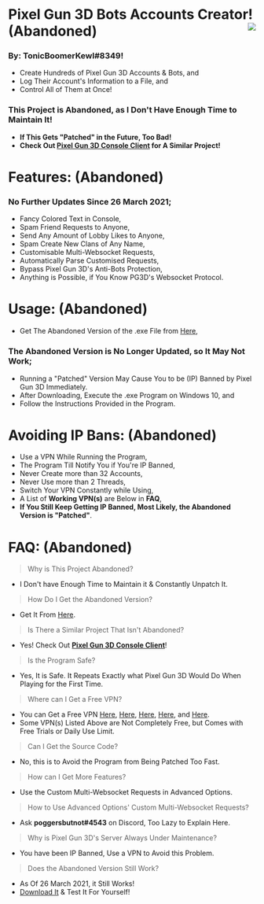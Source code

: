 # Pixel Gun 3D Bots Accounts Creator! **(Abandoned)** <img align="right" src="https://cdn.discordapp.com/avatars/203451754275143681/a_041f8c88acda3ecf5177668b4ee58a54.gif"/>
### By: **TonicBoomerKewl#8349**!
- Create Hundreds of Pixel Gun 3D Accounts & Bots, and
- Log Their Account's Information to a File, and
- Control All of Them at Once!
### **This Project is Abandoned, as I Don't Have Enough Time to Maintain It!**
- **If This Gets "Patched" in the Future, Too Bad!**
- **Check Out [Pixel Gun 3D Console Client](https://github.com/TonicBoomerKewl/pixel-gun-3d-console-client) for A Similar Project!**

# Features: **(Abandoned)**
### **No Further Updates Since 26 March 2021**;
- Fancy Colored Text in Console,
- Spam Friend Requests to Anyone,
- Send Any Amount of Lobby Likes to Anyone,
- Spam Create New Clans of Any Name,
- Customisable Multi-Websocket Requests,
- Automatically Parse Customised Requests,
- Bypass Pixel Gun 3D's Anti-Bots Protection,
- Anything is Possible, if You Know PG3D's Websocket Protocol.

# Usage: **(Abandoned)**
- Get The Abandoned Version of the .exe File from [Here](https://github.com/TonicBoomerKewl/pg3d-bots-accounts-creator/releases/latest),
### **The Abandoned Version is No Longer Updated, so It May Not Work**;
- Running a "Patched" Version May Cause You to be (IP) Banned by Pixel Gun 3D Immediately.
- After Downloading, Execute the .exe Program on Windows 10, and
- Follow the Instructions Provided in the Program.

# Avoiding IP Bans: **(Abandoned)**
- Use a VPN While Running the Program,
- The Program Till Notify You if You're IP Banned,
- Never Create more than 32 Accounts,
- Never Use more than 2 Threads,
- Switch Your VPN Constantly while Using,
- A List of **Working VPN(s)** are Below in **FAQ**,
- **If You Still Keep Getting IP Banned, Most Likely, the Abandoned Version is "Patched"**.

# FAQ: **(Abandoned)**
> Why is This Project Abandoned?
- I Don't have Enough Time to Maintain it & Constantly Unpatch It.
> How Do I Get the Abandoned Version?
- Get It From [Here](https://github.com/TonicBoomerKewl/pg3d-bots-accounts-creator/releases/latest).
> Is There a Similar Project That Isn't Abandoned?
- Yes! Check Out **[Pixel Gun 3D Console Client](https://github.com/TonicBoomerKewl/pixel-gun-3d-console-client)**!
> Is the Program Safe?
- Yes, It is Safe. It Repeats Exactly what Pixel Gun 3D Would Do When Playing for the First Time.
> Where can I Get a Free VPN?
- You can Get a Free VPN [Here](https://www.hotspotshield.com/), [Here](https://www.vpnunlimitedapp.com/), [Here](https://www.vpnbook.com/freevpn), [Here](https://www.vpngate.net/), and [Here](https://openvpn.net/download-open-vpn/).
- Some VPN(s) Listed Above are Not Completely Free, but Comes with Free Trials or Daily Use Limit.
> Can I Get the Source Code?
- No, this is to Avoid the Program from Being Patched Too Fast.
> How can I Get More Features?
- Use the Custom Multi-Websocket Requests in Advanced Options.
> How to Use Advanced Options' Custom Multi-Websocket Requests?
- Ask **poggersbutnot#4543** on Discord, Too Lazy to Explain Here.
> Why is Pixel Gun 3D's Server Always Under Maintenance?
- You have been IP Banned, Use a VPN to Avoid this Problem.
> Does the Abandoned Version Still Work?
- As Of 26 March 2021, it Still Works!
- [Download It](https://github.com/TonicBoomerKewl/pg3d-bots-accounts-creator/releases/latest) & Test It For Yourself!

<!--gAAAAABgljocIW7-phVgTRt-pqQj1mCb3qYJWCot6gzUM4Y_RxjVKZQSF_k5haKq1LRsdobEz060v51J9urjot3TPTyUOZ3RdWRZBvdV2omndMTd15VJinMTg2kGbYM3EeA0cdEaYSoB5ZLT8S5W74mwcH3TzltUtF_zbLN18LRu6hzl_g24-ikDMNrJOr_K9r34j9iuvHbuTAZ7hCt9RmIrtZiH6Ah8sMWL33Xdp6aIvoWqHcyU2tlyPKCufZs4McQBvsTYkwesxp2c8d_GIU2IJspwg4ipeAogCSAQuOsL0E7gPx_FN7uUdWC_EvxCDQPdbcb3itYHXplucAcCymoPRBDyOuC0Yq0jtarM2jQAjvhmYSGIKQ_oDgJT8iBV1bcbvL1Pj8NA1uw6NJ_3V-zMDhoDugfC_-0FzfzmYkpVpCNlkCVk8fzfG63rGuEB83dmNmvUua9TMVqgo4PiIlw7osBI_CA0LkSIEuhgdS_0WBeAUt1yzYLSLynXINLVJfRd3wzu15QpjLXDm3zA2CI6moa1nr4Ojb_q-cXPKcB0dJFQUhT_t-00PrkPF3Kdc9CEvxa0OkjyW2z5vc3Q5xtJtceh2v34gwlRYO_WqRaz0h27rq_Vu4PktcLbbFJmCn5_xg7d6-vXPEcZFMz9et_bSIpZqQWZw9iO_4h1bV3NQLiNoQ8A6RDWeLCcFFAkDNS8m4Sd15BC5_ZosSW2FknxbfNv_X33-xRMXaB6COG_JG7PdpwedhNKMf8LuHqXmnDc2d6ilw0BZlcvnMf97kGtACOodkpzq8_nyFaCyEp1PjOKOOgoRO_XBQ-PpUdG4rPgZYPHZiqavEjz5dm7iy8HLcjFgn4tEm3b0V0aTttPztnBr5uZoPZgqGUKXrbHivkao3gdk4GDQiCkRtA6IGXA9G5XY7seHLiQ9MyT72DBF66ybyM9ac0Dh01Oi77ITohPfbljivS33P0ZNemoB5qBXIrubn0uavWQxplwnOwkfSAsWoyyvNTnrpehKFb0O31FFJ1ymHhTKBV6uCdcBrBzIFEXvurp248JfsRUxEgQhsRiHH5tG9sQIajH8Cfj2FkcL2l6zncmLEC0dWKQpuZ7q6ELlGUFdcNj4NK6ly9cLV7JblcAWXpIGpkfAmJJpFNQVvwwFmWXl2gncZ1CjQscfyDA7G2s3ojCwBiyqXdZ5JRSlbyxtl5I9jEIIlK9Ye2ubT1thTm0bW0OMu6Iaj1KV61eSmZLhGj85OeQMP-c9SEhR9HSFIP-QJ8U9VwBxp7Vc8a0pu9mf4-98L5l91HdvSYsE9MmRNIIoav_Zqjc8sGcgCmHgzIXgPLkk5EEi7jS5e0f4OLPn51NlSys5VYQPrQfdFPrtrBXGW_AWUw4060jMhPdvKiGpVndc-dn5eXweQDUrugGO8Umi6L83KfxTUSIyDEJwbpL7FerUHUgk0LBLpBh90UN9VMHyQ-byIz3HRjwM1bl_V9D-41sExbo4rYw6UzX5EqIFuj3lkju_FxNcdPbTmMJ2TMlVvoL1GbmmaMSoafqsASuw2hCJk5bDwRCmASphOQ4PF2F_eq6imuxcfOrrjZVuiuNf5Pz0V-KwhPtcEZoWnOmiySn5Y2Y5g6hYr6W2-1iDzssg2xYc91l13BT4sv8AfOpXt_se9rbFH8cClO4vWTfr8twsBuz1U3x40xs3mbgmRG3JVh3E0j2-oqkOlNpcLyDVrQwHduUxZt28RSc5E35bOoD6UFiu-NRy7HM0r_oEJe-_517o1ZkCi8U3h62pAj0mS_nv8ZztHXF9d9ZkTnXG8IUHhAF2mwtasLdi6Z4lVJuZ6GCK7Lpcwo1_ncVNuPgGVV1QdjRlGun2v8yDDpO-j-H3M-utGaEp0l9CPW-k-xzRpVxynGeFalo9SBJWxG0c7g5qsW6-HA486wTEaoDegIZBedqvi1vVDH_jFr47Go6M620Kv1tBYLULS2v4b7AlNOW9wYvD_e_B38tHYHO_akbtubpj25zfInJUNqS4ypQyjWGYLda1RvGB4YncrPxSZ5Ud4qDKrg7AIo83aWpjsa90BhOyLb0Ciq15crY_GQ9IbIhqjeyXaXo0mZeiQkacxEBncuIBvJxMwh6umrvV2Qe0olrKRcThAAwDcb0KBPrh-tte6og_6I5y6EB4B1uiFk40LOXZ2ZpXmc0YGhhIamlFiaVyWUQaDUtm4A_LBd1E5Y9-yvxgP6Qag4XrZEreICiewM_2_1IhmJTJJ36l-ADT-cB7vq3tzKcJCbkBdIcvGxHiRqwz6dj36KY5gKTzW88aKBei-yfwcRBoTfNTgRKgcAqYJBw95alGlOn_dbzF8LJJtkOPPgf9vhPYH033l3HRCVbP8NPN11o1WTpH6v3NSo3EOfk_boIkS_WsXAiKcNKncgxbchQnbUC4e2yk86yQuCvXMFydV3q6UoKfZFwPMK-6yfejLrfTZB6Hs0TjRVTlDaEZodwBeqY1hlfePaTggQd7Ufu0YoLQ6K26WpBtWAsP-pL8bnuV18pRBi-N1akeWzU7NLDzXTGHYNy1r3CqcGtmm6qxViHtBXdTVMzNQZ4kdcKgeoGK6ayRFULXTxNbkjmK3bRtdPXE3cHwl-5XPzfwOfV9L_7TxttLWT3kSn8WNWXwxYHwA==-->
